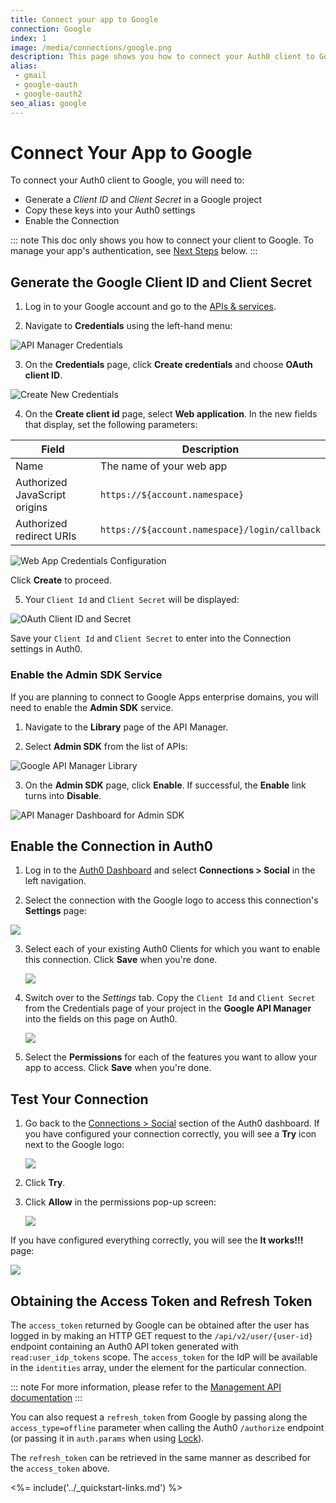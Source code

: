 ```yaml
---
title: Connect your app to Google
connection: Google
index: 1
image: /media/connections/google.png
description: This page shows you how to connect your Auth0 client to Google. You will need to generate keys, copy these into your Auth0 settings, and enable the connection.
alias:
 - gmail
 - google-oauth
 - google-oauth2
seo_alias: google
---
```

# Connect Your App to Google

To connect your Auth0 client to Google, you will need to:

* Generate a *Client ID* and *Client Secret* in a Google project
* Copy these keys into your Auth0 settings
* Enable the Connection

::: note
This doc only shows you how to connect your client to Google. To manage your app's authentication, see [Next Steps](#next-steps) below.
:::

## Generate the Google Client ID and Client Secret

1. Log in to your Google account and go to the [APIs & services](https://console.developers.google.com/projectselector/apis/credentials).

2. Navigate to **Credentials** using the left-hand menu:

  ![API Manager Credentials](/media/articles/connections/social/google/credentials.png)

3. On the **Credentials** page, click **Create credentials** and choose **OAuth client ID**.

  ![Create New Credentials](/media/articles/connections/social/google/create-new-credentials.png)

4. On the **Create client id** page, select **Web application**. In the new fields that display, set the following parameters:

| Field | Description |
| - | - |
| Name | The name of your web app |
| Authorized JavaScript origins | `https://${account.namespace}` |
| Authorized redirect URIs | `https://${account.namespace}/login/callback` |

  ![Web App Credentials Configuration](/media/articles/connections/social/google/create-client-id-config.png)

  Click **Create** to proceed.

5. Your `Client Id` and `Client Secret` will be displayed:

  ![OAuth Client ID and Secret](/media/articles/connections/social/google/oauth-client-info.png)

  Save your `Client Id` and `Client Secret` to enter into the Connection settings in Auth0.

### Enable the Admin SDK Service

If you are planning to connect to Google Apps enterprise domains, you will need to enable the **Admin SDK** service.

1. Navigate to the **Library** page of the API Manager.

2. Select **Admin SDK** from the list of APIs:

  ![Google API Manager Library](/media/articles/connections/social/google/api-manager-library.png)

3. On the **Admin SDK** page, click **Enable**. If successful, the **Enable** link turns into **Disable**.

  ![API Manager Dashboard for Admin SDK](/media/articles/connections/social/google/enable-admin-sdk.png)

## Enable the Connection in Auth0

1. Log in to the [Auth0 Dashboard](${manage_url}) and select **Connections > Social** in the left navigation.

2. Select the connection with the Google logo to access this connection's **Settings** page:

  ![](/media/articles/connections/social/google/goog-settings.png)

3. Select each of your existing Auth0 Clients for which you want to enable this connection. Click **Save** when you're done.

    ![](/media/articles/connections/social/google/goog-api-aoth0-apps.png)

4. Switch over to the *Settings* tab. Copy the `Client Id` and `Client Secret` from the Credentials page of your project in the **Google API Manager** into the fields on this page on Auth0.

    ![](/media/articles/connections/social/google/goog-api-aoth0-settings.png)

5. Select the **Permissions** for each of the features you want to allow your app to access. Click **Save** when you're done.

## Test Your Connection

1. Go back to the [Connections > Social](${manage_url}/#/connections/social) section of the Auth0 dashboard. If you have configured your connection correctly, you will see a **Try** icon next to the Google logo:

    ![](/media/articles/connections/social/google/goog-api-trylogo.png)

2. Click **Try**.

3. Click **Allow** in the permissions pop-up screen:

   ![](/media/articles/connections/social/google/goog-api-permit.png)

If you have configured everything correctly, you will see the **It works!!!** page:

   ![](/media/articles/connections/social/google/goog-api-works.png)

## Obtaining the Access Token and Refresh Token

The `access_token` returned by Google can be obtained after the user has logged in by making an HTTP GET request to the `/api/v2/user/{user-id}` endpoint containing an Auth0 API token generated with  `read:user_idp_tokens` scope.  The `access_token` for the IdP will be available in the `identities` array, under the element for the particular connection.

::: note
  For more information, please refer to the [Management API documentation](/api/management/v2#!/Users/get_users_by_id)
:::

You can also request a `refresh_token` from Google by passing along the `access_type=offline` parameter when calling the Auth0 `/authorize` endpoint (or passing it in `auth.params` when using [Lock](https://auth0.com/docs/libraries/lock/v10)).

The `refresh_token` can be retrieved in the same manner as described for the `access_token` above.

<%= include('../_quickstart-links.md') %>
